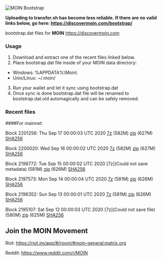 ![MOIN Bootstrap](https://i.imgur.com/KjM1jMp.jpg)

**Uploading to transfer.sh has become less reliable.**
**If there are no valid links below, go here: https://discovermoin.com/bootstrap/**

bootstrap.dat files for **MOIN** https://discovermoin.com

### Usage

1. Download and extract one of the recent files linked below.
2. Place bootstrap.dat file inside of your MOIN data directory:
 - Windows: %APPDATA%\Moin\
 - Unix/Linux: ~/.moin/
3. Run your wallet and let it sync using bootstrap.dat
4. Once sync is done bootstrap.dat file will be renamed to bootstrap.dat.old automagically and can be safely removed.


### Recent files

####For mainnet:

Block 2201256: Thu Sep 17 00:00:03 UTC 2020 [7z]() (582M) [zip]() (627M) [SHA256]()

Block 2200020: Wed Sep 16 00:00:02 UTC 2020 [7z]() (582M) [zip]() (627M) [SHA256]()

Block 2198772: Tue Sep 15 00:00:02 UTC 2020 [7z](Could not save metadata) (581M) [zip]() (626M) [SHA256]()

Block 2197573: Mon Sep 14 00:00:04 UTC 2020 [7z]() (581M) [zip]() (626M) [SHA256]()

Block 2196352: Sun Sep 13 00:00:01 UTC 2020 [7z]() (581M) [zip](https://transfer.sh/RNS9c/bootstrap.dat.20200913.zip) (626M) [SHA256](https://transfer.sh/n2W4g/sha256.txt)

Block 2195107: Sat Sep 12 00:00:03 UTC 2020 [7z](Could not save file) (580M) [zip]() (625M) [SHA256]()

## Join the MOIN Movement

Riot: https://riot.im/app/#/room/#moin-general:matrix.org

Reddit: https://www.reddit.com/r/MOIN
